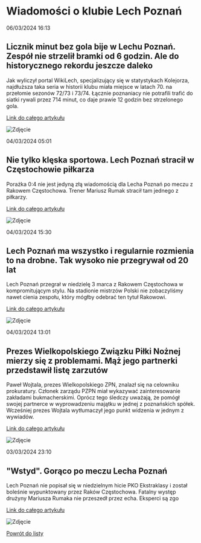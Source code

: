 # Wiadomości o klubie Lech Poznań

06/03/2024  16:13 

## Licznik minut bez gola bije w Lechu Poznań. Zespół nie strzelił bramki od 6 godzin. Ale do historycznego rekordu jeszcze daleko 

Jak wyliczył portal WikiLech, specjalizujący się w statystykach Kolejorza, najdłuższa taka seria w historii klubu miała miejsce w latach 70. na przełomie sezonów 72/73 i 73/74. Łącznie poznaniacy nie potrafili trafić do siatki rywali przez 714 minut, co daje prawie 12 godzin bez strzelonego gola. 

[Link do całego artykułu](https://www.msn.com/pl-pl/sport/other/licznik-minut-bez-gola-bije-w-lechu-poznań-zespół-nie-strzelił-bramki-od-6-godzin-ale-do-historycznego-rekordu-jeszcze-daleko/ar-BB1jriPw) 

![Zdjęcie](None) 

04/03/2024  05:01 

## Nie tylko klęska sportowa. Lech Poznań stracił w Częstochowie piłkarza 

Porażka 0:4 nie jest jedyną złą wiadomością dla Lecha Poznań po meczu z Rakowem Częstochowa. Trener Mariusz Rumak stracił tam jednego z piłkarzy. 

[Link do całego artykułu](https://sportowefakty.wp.pl/pilka-nozna/1109841/nie-tylko-kleska-sportowa-lech-poznan-stracil-w-czestochowie-pilkarza) 

![Zdjęcie](https://v.wpimg.pl/MjM3OTIuYgssUTlnZg5vHm8JbT0gV2FIOBF1dmZEf1J9S2AnL1gsDiBaIT06AT8LLlkuej4FLg4jHT84ZgY5BT9SKDF7WisPLEc6JiwREgU_Wig9JxQhRXsGKzB-TSkMeQsuMX9EEll5B31nfkx_RCdDKHY0) 

04/03/2024  15:30 

## Lech Poznań ma wszystko i regularnie rozmienia to na drobne. Tak wysoko nie przegrywał od 20 lat 

Lech Poznań przegrał w niedzielę 3 marca z Rakowem Częstochowa w kompromitującym stylu. Na stadionie mistrzów Polski nie zobaczyliśmy nawet cienia zespołu, który mógłby odebrać ten tytuł Rakowowi. 

[Link do całego artykułu](https://poznan.wyborcza.pl/poznan/7,36013,30760931,lech-poznan-ma-wszystko-i-regularnie-rozmienia-to-na-drobne.html) 

![Zdjęcie](https://bi.im-g.pl/im/a1/55/1d/z30759585AMP,Lech-Poznan-juz-od-szesciu-godzin-spedzonych-na-bo.jpg) 

04/03/2024  13:01 

## Prezes Wielkopolskiego Związku Piłki Nożnej mierzy się z problemami. Mąż jego partnerki przedstawił listę zarzutów 

Paweł Wojtala, prezes Wielkopolskiego ZPN, znalazł się na celowniku prokuratury. Członek zarządu PZPN miał wykazywać zainteresowanie zakładami bukmacherskimi. Oprócz tego śledczy uważają, że pomógł swojej partnerce w wyprowadzeniu majątku w jednej z poznańskich spółek. Wcześniej prezes Wojtala wytłumaczył jego punkt widzenia w jednym z wywiadów. 

[Link do całego artykułu](https://www.msn.com/pl-pl/wiadomosci/polska/prezes-wielkopolskiego-związku-piłki-nożnej-mierzy-się-z-problemami-mąż-jego-partnerki-przedstawił-listę-zarzutów/ar-BB1jiVpC) 

![Zdjęcie](https://d-art.ppstatic.pl/kadry/k/r/1/02/f4/65e5b0af1aa89_o_original.jpg) 

03/03/2024  23:10 

## "Wstyd". Gorąco po meczu Lecha Poznań 

Lech Poznań nie popisał się w niedzielnym hicie PKO Ekstraklasy i został boleśnie wypunktowany przez Raków Częstochowa. Fatalny występ drużyny Mariusza Rumaka nie przeszedł przez echa. Eksperci są zgo 

[Link do całego artykułu](https://sportowefakty.wp.pl/pilka-nozna/1109790/wstyd-goraco-po-meczu-lecha-poznan) 

![Zdjęcie](https://v.wpimg.pl/NjMzLmpwYQssGDpeXwxsHm9Abg4AHxEZK1ctCR0eIAM-Dj4MEx0vSGFYOU9KVWEZORU-DBcSfEUrHy0ZBQUrDhIVPgQXHiALIVV6WBVDLQ9_SS0PFk4sWxJIf1VGTnhZflQmHRdVMw) 

[Powrót do listy](https://jacekkajdan.github.io/ekstraklasa/lista_ekstraklasa)